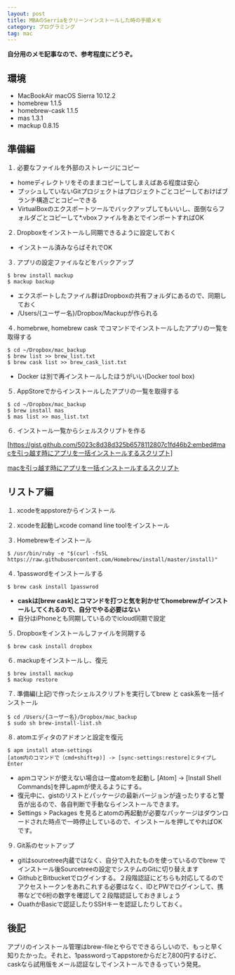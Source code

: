 ```yaml
---
layout: post
title: MBAのSerriaをクリーンインストールした時の手順メモ
category: プログラミング
tag: mac
---
```

**自分用のメモ記事なので、参考程度にどうぞ。**

## 環境
- MacBookAir macOS Sierra 10.12.2
- homebrew 1.1.5
- homebrew-cask 1.1.5
- mas 1.3.1
- mackup 0.8.15

## 準備編
１.  必要なファイルを外部のストレージにコピー

- homeディレクトリをそのままコピーしてしまえばある程度は安心
- プッシュしていないGitプロジェクトはプロジェクトごとコピーしておけばブランチ構造ごとコピーできる
- VirtualBoxのエクスポートツールでバックアップしてもいいし、面倒ならフォルダごとコピーして*.vboxファイルをあとでインポートすればOK

２. Dropboxをインストールし同期できるように設定しておく

 - インストール済みならばそれでOK

３. アプリの設定ファイルなどをバックアップ

```
$ brew install mackup
$ mackup backup
```

- エクスポートしたファイル群はDropboxの共有フォルダにあるので、同期しておく
- /Users/{ユーザー名}/Dropbox/Mackupが作られる

４. homebrwe, homebrew cask でコマンドでインストールしたアプリの一覧を取得する
     
``` 
$ cd ~/Dropbox/mac_backup
$ brew list >> brew_list.txt
$ brew cask list >> brew_cask_list.txt
```

- Docker は別で再インストールしたほうがいい(Docker tool box)

５. AppStoreでからインストールしたアプリの一覧を取得する

```
$ cd ~/Dropbox/mac_backup
$ brew install mas
$ mas list >> mas_list.txt 
```

６. インストール一覧からシェルスクリプトを作る


[https://gist.github.com/5023c8d38d325b6578112807c1fd46b2:embed#macを引っ越す時にアプリを一括インストールするスクリプト]

[macを引っ越す時にアプリを一括インストールするスクリプト](https://gist.github.com/5023c8d38d325b6578112807c1fd46b2)

## リストア編
１.  xcodeをappstoreからインストール

２. xcodeを起動しxcode comand line toolをインストール

３. Homebrewをインストール

```
$ /usr/bin/ruby -e "$(curl -fsSL https://raw.githubusercontent.com/Homebrew/install/master/install)"
```

４. 1passwordをインストールする

 ```
 $ brew cask install 1passwrod
 ```

 - **caskは[brew cask]とコマンドを打つと気を利かせてhomebrewがインストールしてくれるので、自分でやる必要はない**
 - 自分はiPhoneとも同期しているのでicloud同期で設定

５. Dropboxをインストールしファイルを同期する

 ```
 $ brew cask install dropbox
 ```

６. mackupをインストールし、復元

 ```
 $ brew install mackup
 $ mackup restore
 ```

７. 準備編(上記)で作ったシェルスクリプトを実行してbrew と cask系を一括インストール

```
$ cd /Users/{ユーザー名}/Dropbox/mac_backup
$ sudo sh brew-install-list.sh
```

８. atomエディタのアドオンと設定を復元

```
$ apm install atom-settings
[atom内のコマンドで（cmd+shift+p)] -> [sync-settings:restore]とタイプしEnter
```

 - apmコマンドが使えない場合は一度atomを起動し [Atom] -> [Install Shell Commands]を押しapmが使えるようにする。 
 - 復元中に、gistのリストとパッケージの最新バージョンが違ったりすると警告が出るので、各自判断で手動ならインストールできます。
 - Settings > Packages を見るとatomの再起動が必要なパッケージはダウンロードされた時点で一時停止しているので、インストールを押してやればOKです。

９. Git系のセットアップ

 - gitはsourcetree内蔵ではなく、自分で入れたものを使っているのでbrew でインストール後Sourcetreeの設定でシステムのGitに切り替えます
 - GithubとBitbucketでログインする。２段階認証にどちらも対応してるのでアクセストークンをあれこれする必要はなく、IDとPWでログインして、携帯などで6桁の数字を確認して２段階認証しておきましょう
 - OuathかBasicで認証したりSSHキーを認証したりしておく。

## 後記
アプリのインストール管理はbrew-fileとやらでできるらしいので、もっと早く知りたかった。それと、1passwordってappstoreからだと7,800円するけど、caskなら試用版をメール認証なしでインストールできるっていう発見。
